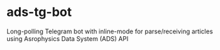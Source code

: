 # ads-tg-bot
Long-polling Telegram bot with inline-mode for parse/receiving articles using Asrophysics Data System (ADS) API
